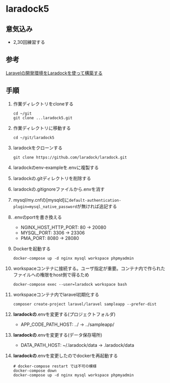 # laradock5

## 意気込み
- 2,30回練習する

## 参考
[Laravelの開発環境をLaradockを使って構築する][link1]

## 手順
1. 作業ディレクトリをcloneする
    ```
    cd ~/git
    git clone ...laradock5.git
    ```

1. 作業ディレクトリに移動する
    ```
    cd ~/git/laradock5
    ```

1. laradockをクローンする
    ```
    git clone https://github.com/laradock/laradock.git
    ```

1. laradockのenv-exampleを.envに複製する

1. laradockの.gitディレクトリを削除する

1. laradockの.gitignoreファイルから.envを消す

1. mysql/my.cnfの[mysqld]に`default-authentication-plugin=mysql_native_password`が無ければ追記する

1. .envのportを書き換える
    - NGINX_HOST_HTTP_PORT: 80 -> 20080
    - MYSQL_PORT: 3306 -> 23306
    - PMA_PORT: 8080 -> 28080

1. Dockerを起動する
    ```
    docker-compose up -d nginx mysql workspace phpmyadmin
    ```

1. workspaceコンテナに接続する。ユーザ指定が重要。コンテナ内で作られたファイルへの権限をhost側で得るため
    ```
    docker-compose exec --user=laradock workspace bash
    ```

1. workspaceコンテナ内でlaravel初期化する
    ```
    composer create-project laravel/laravel sampleapp --prefer-dist
    ```

1. **laradockの**.envを変更する(プロジェクトフォルダ)
    - APP_CODE_PATH_HOST: ../ -> ../sampleapp/

1. **laradockの**.envを変更する(データ保存場所)
    - DATA_PATH_HOST: ~/.laradock/data -> .laradock/data

1. **laradockの**.envを変更したのでdockerを再起動する
    ```
    # docker-compose restart では不可の模様
    docker-compose down
    docker-compose up -d nginx mysql workspace phpmyadmin
    ```


[link1]:https://qiita.com/ucan-lab/items/90f74ce801618830e4fc

